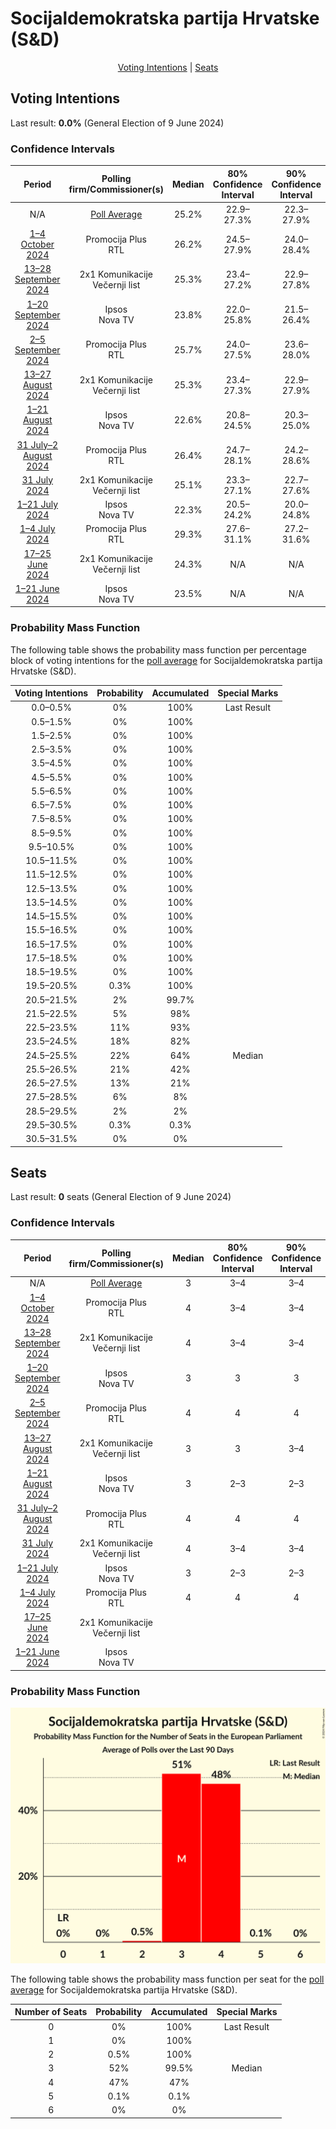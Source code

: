 # Socijaldemokratska partija Hrvatske (S&D)

<p align="center"><a href="#voting-intentions">Voting Intentions</a> | <a href="#seats">Seats</a></p>

## Voting Intentions

Last result: **0.0%** (General Election of 9 June 2024)

### Confidence Intervals

| Period     | Polling firm/Commissioner(s) | Median | 80% Confidence Interval | 90% Confidence Interval | 95% Confidence Interval | 99% Confidence Interval |
|:----------:|:----------------:|:-----------:|:-----------------------:|:-----------------------:|:-----------------------:|:-----------------------:|
| N/A | [Poll Average](average.html) | 25.2% | 22.9–27.3% | 22.3–27.9% | 21.8–28.4% | 20.8–29.3% |
| [1–4 October 2024](2024-10-04-PromocijaPlus.html) | Promocija Plus <br> RTL | 26.2% | 24.5–27.9% | 24.0–28.4% | 23.6–28.9% | 22.8–29.8% |
| [13–28 September 2024](2024-09-28-2x1Komunikacije.html) | 2x1 Komunikacije <br> Večernji list | 25.3% | 23.4–27.2% | 22.9–27.8% | 22.5–28.3% | 21.6–29.2% |
| [1–20 September 2024](2024-09-20-Ipsos.html) | Ipsos <br> Nova TV | 23.8% | 22.0–25.8% | 21.5–26.4% | 21.1–26.8% | 20.3–27.8% |
| [2–5 September 2024](2024-09-05-PromocijaPlus.html) | Promocija Plus <br> RTL | 25.7% | 24.0–27.5% | 23.6–28.0% | 23.2–28.4% | 22.4–29.3% |
| [13–27 August 2024](2024-08-27-2x1Komunikacije.html) | 2x1 Komunikacije <br> Večernji list | 25.3% | 23.4–27.3% | 22.9–27.9% | 22.4–28.4% | 21.6–29.4% |
| [1–21 August 2024](2024-08-21-Ipsos.html) | Ipsos <br> Nova TV | 22.6% | 20.8–24.5% | 20.3–25.0% | 19.9–25.5% | 19.1–26.4% |
| [31 July–2 August 2024](2024-08-02-PromocijaPlus.html) | Promocija Plus <br> RTL | 26.4% | 24.7–28.1% | 24.2–28.6% | 23.8–29.1% | 23.1–29.9% |
| [31 July 2024](2024-07-31-2x1Komunikacije.html) | 2x1 Komunikacije <br> Večernji list | 25.1% | 23.3–27.1% | 22.7–27.6% | 22.3–28.1% | 21.4–29.1% |
| [1–21 July 2024](2024-07-21-Ipsos.html) | Ipsos <br> Nova TV | 22.3% | 20.5–24.2% | 20.0–24.8% | 19.6–25.3% | 18.8–26.2% |
| [1–4 July 2024](2024-07-04-PromocijaPlus.html) | Promocija Plus <br> RTL | 29.3% | 27.6–31.1% | 27.2–31.6% | 26.8–32.0% | 26.0–32.9% |
| [17–25 June 2024](2024-06-25-2x1Komunikacije.html) | 2x1 Komunikacije <br> Večernji list | 24.3% | N/A | N/A | N/A | N/A |
| [1–21 June 2024](2024-06-21-Ipsos.html) | Ipsos <br> Nova TV | 23.5% | N/A | N/A | N/A | N/A |

### Probability Mass Function

The following table shows the probability mass function per percentage block of voting intentions for the [poll average](average.html) for Socijaldemokratska partija Hrvatske (S&D).

| Voting Intentions | Probability | Accumulated | Special Marks |
|:-----------------:|:-----------:|:-----------:|:-------------:|
| 0.0–0.5% | 0% | 100% | Last Result |
| 0.5–1.5% | 0% | 100% |  |
| 1.5–2.5% | 0% | 100% |  |
| 2.5–3.5% | 0% | 100% |  |
| 3.5–4.5% | 0% | 100% |  |
| 4.5–5.5% | 0% | 100% |  |
| 5.5–6.5% | 0% | 100% |  |
| 6.5–7.5% | 0% | 100% |  |
| 7.5–8.5% | 0% | 100% |  |
| 8.5–9.5% | 0% | 100% |  |
| 9.5–10.5% | 0% | 100% |  |
| 10.5–11.5% | 0% | 100% |  |
| 11.5–12.5% | 0% | 100% |  |
| 12.5–13.5% | 0% | 100% |  |
| 13.5–14.5% | 0% | 100% |  |
| 14.5–15.5% | 0% | 100% |  |
| 15.5–16.5% | 0% | 100% |  |
| 16.5–17.5% | 0% | 100% |  |
| 17.5–18.5% | 0% | 100% |  |
| 18.5–19.5% | 0% | 100% |  |
| 19.5–20.5% | 0.3% | 100% |  |
| 20.5–21.5% | 2% | 99.7% |  |
| 21.5–22.5% | 5% | 98% |  |
| 22.5–23.5% | 11% | 93% |  |
| 23.5–24.5% | 18% | 82% |  |
| 24.5–25.5% | 22% | 64% | Median |
| 25.5–26.5% | 21% | 42% |  |
| 26.5–27.5% | 13% | 21% |  |
| 27.5–28.5% | 6% | 8% |  |
| 28.5–29.5% | 2% | 2% |  |
| 29.5–30.5% | 0.3% | 0.3% |  |
| 30.5–31.5% | 0% | 0% |  |


## Seats

Last result: **0** seats (General Election of 9 June 2024)

### Confidence Intervals

| Period     | Polling firm/Commissioner(s) | Median | 80% Confidence Interval | 90% Confidence Interval | 95% Confidence Interval | 99% Confidence Interval |
|:----------:|:----------------:|:------:|:-----------------------:|:-----------------------:|:-----------------------:|:-----------------------:|
| N/A | [Poll Average](average.html) | 3 | 3–4 | 3–4 | 3–4 | 3–4 |
| [1–4 October 2024](2024-10-04-PromocijaPlus.html) | Promocija Plus <br> RTL | 4 | 3–4 | 3–4 | 3–4 | 3–4 |
| [13–28 September 2024](2024-09-28-2x1Komunikacije.html) | 2x1 Komunikacije <br> Večernji list | 4 | 3–4 | 3–4 | 3–4 | 3–4 |
| [1–20 September 2024](2024-09-20-Ipsos.html) | Ipsos <br> Nova TV | 3 | 3 | 3 | 3–4 | 2–4 |
| [2–5 September 2024](2024-09-05-PromocijaPlus.html) | Promocija Plus <br> RTL | 4 | 4 | 4 | 3–4 | 3–4 |
| [13–27 August 2024](2024-08-27-2x1Komunikacije.html) | 2x1 Komunikacije <br> Večernji list | 3 | 3 | 3–4 | 3–4 | 3–4 |
| [1–21 August 2024](2024-08-21-Ipsos.html) | Ipsos <br> Nova TV | 3 | 2–3 | 2–3 | 2–3 | 2–3 |
| [31 July–2 August 2024](2024-08-02-PromocijaPlus.html) | Promocija Plus <br> RTL | 4 | 4 | 4 | 3–4 | 3–4 |
| [31 July 2024](2024-07-31-2x1Komunikacije.html) | 2x1 Komunikacije <br> Večernji list | 4 | 3–4 | 3–4 | 3–4 | 3–4 |
| [1–21 July 2024](2024-07-21-Ipsos.html) | Ipsos <br> Nova TV | 3 | 2–3 | 2–3 | 2–3 | 2–3 |
| [1–4 July 2024](2024-07-04-PromocijaPlus.html) | Promocija Plus <br> RTL | 4 | 4 | 4 | 4 | 4–5 |
| [17–25 June 2024](2024-06-25-2x1Komunikacije.html) | 2x1 Komunikacije <br> Večernji list |  |  |  |  |  |
| [1–21 June 2024](2024-06-21-Ipsos.html) | Ipsos <br> Nova TV |  |  |  |  |  |

### Probability Mass Function

![Graph with seats probability mass function not yet produced](average-seats-pmf-socijaldemokratskapartijahrvatskesd.png "Seats Probability Mass Function")

The following table shows the probability mass function per seat for the [poll average](average.html) for Socijaldemokratska partija Hrvatske (S&D).

| Number of Seats | Probability | Accumulated | Special Marks |
|:---------------:|:-----------:|:-----------:|:-------------:|
| 0 | 0% | 100% | Last Result |
| 1 | 0% | 100% |  |
| 2 | 0.5% | 100% |  |
| 3 | 52% | 99.5% | Median |
| 4 | 47% | 47% |  |
| 5 | 0.1% | 0.1% |  |
| 6 | 0% | 0% |  |


